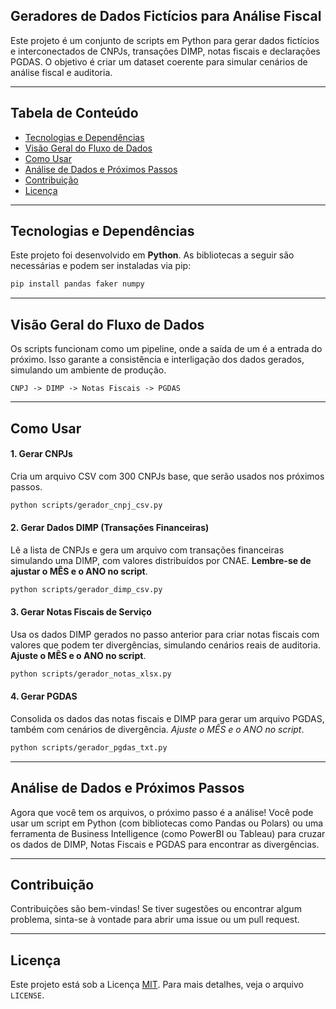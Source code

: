 ## Geradores de Dados Fictícios para Análise Fiscal

Este projeto é um conjunto de scripts em Python para gerar dados fictícios e interconectados de CNPJs, transações DIMP, notas fiscais e declarações PGDAS. O objetivo é criar um dataset coerente para simular cenários de análise fiscal e auditoria.

---

## Tabela de Conteúdo
- [Tecnologias e Dependências](#tecnologias-e-dependências)
- [Visão Geral do Fluxo de Dados](#visão-geral-do-fluxo-de-dados)
- [Como Usar](#como-usar)
- [Análise de Dados e Próximos Passos](#análise-de-dados-e-próximos-passos)
- [Contribuição](#contribuição)
- [Licença](#licença)

---

## Tecnologias e Dependências

Este projeto foi desenvolvido em **Python**. As bibliotecas a seguir são necessárias e podem ser instaladas via pip:

```bash
pip install pandas faker numpy
```

---

## Visão Geral do Fluxo de Dados

Os scripts funcionam como um pipeline, onde a saída de um é a entrada do próximo. Isso garante a consistência e interligação dos dados gerados, simulando um ambiente de produção.

`CNPJ -> DIMP -> Notas Fiscais -> PGDAS`

---

## Como Usar

#### 1. Gerar CNPJs
Cria um arquivo CSV com 300 CNPJs base, que serão usados nos próximos passos.

```bash
python scripts/gerador_cnpj_csv.py
```

#### 2. Gerar Dados DIMP (Transações Financeiras)
Lê a lista de CNPJs e gera um arquivo com transações financeiras simulando uma DIMP, com valores distribuídos por CNAE. **Lembre-se de ajustar o MÊS e o ANO no script**.

```bash
python scripts/gerador_dimp_csv.py
```

#### 3. Gerar Notas Fiscais de Serviço

Usa os dados DIMP gerados no passo anterior para criar notas fiscais com valores que podem ter divergências, simulando cenários reais de auditoria. **Ajuste o MÊS e o ANO no script**.

```bash
python scripts/gerador_notas_xlsx.py
```

#### 4. Gerar PGDAS

Consolida os dados das notas fiscais e DIMP para gerar um arquivo PGDAS, também com cenários de divergência. *Ajuste o MÊS e o ANO no script*.

```bash
python scripts/gerador_pgdas_txt.py
```

---

## Análise de Dados e Próximos Passos

Agora que você tem os arquivos, o próximo passo é a análise! Você pode usar um script em Python (com bibliotecas como Pandas ou Polars) ou uma ferramenta de Business Intelligence (como PowerBI ou Tableau) para cruzar os dados de DIMP, Notas Fiscais e PGDAS para encontrar as divergências.

---

## Contribuição

Contribuições são bem-vindas! Se tiver sugestões ou encontrar algum problema, sinta-se à vontade para abrir uma issue ou um pull request.

---
## Licença
Este projeto está sob a Licença [MIT](https://choosealicense.com/licenses/mit/). Para mais detalhes, veja o arquivo `LICENSE`.